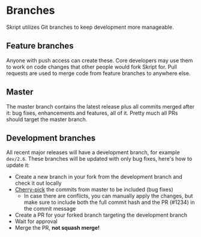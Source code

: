 # Branches
Skript utilizes Git branches to keep development more manageable.

## Feature branches
Anyone with push access can create these. Core developers may use them to work
on code changes that other people would fork Skript for. Pull requests are used
to merge code from feature branches to anywhere else.

## Master
The master branch contains the latest release plus all commits merged after it: bug fixes, enhancements and features, all of it.
Pretty much all PRs should target the master branch.

## Development branches
All recent major releases will have a development branch, for example `dev/2.6`.
These branches will be updated with only bug fixes, here's how to update it:
- Create a new branch in your fork from the development branch and check it out locally
- [Cherry-pick](https://git-scm.com/docs/git-cherry-pick) the commits from master to be included (bug fixes)
  - In case there are conflicts, you can manually apply the changes, but make sure to include both the full commit hash and the PR (#1234) in the commit message 
- Create a PR for your forked branch targeting the development branch
- Wait for approval
- Merge the PR, **not squash merge!**
